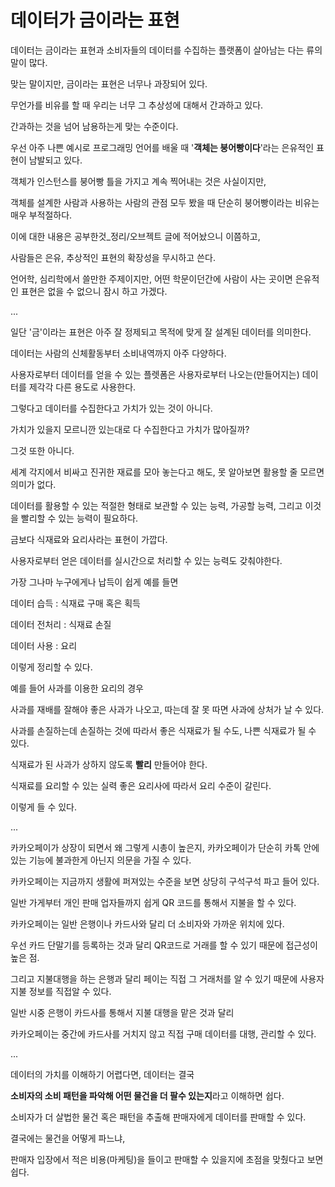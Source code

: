 # 데이터가 금이라는 표현

데이터는 금이라는 표현과 소비자들의 데이터를 수집하는 플랫폼이 살아남는 다는 류의 말이 많다.

맞는 말이지만, 금이라는 표현은 너무나 과장되어 있다.

무언가를 비유를 할 때 우리는 너무 그 추상성에 대해서 간과하고 있다.

간과하는 것을 넘어 남용하는게 맞는 수준이다.

우선 아주 나쁜 예시로 프로그래밍 언어를 배울 때 '**객체는 붕어빵이다**'라는 은유적인 표현이 남발되고 있다.

객체가 인스턴스를 붕어빵 틀을 가지고 계속 찍어내는 것은 사실이지만,

객체를 설계한 사람과 사용하는 사람의 관점 모두 봤을 때 단순히 붕어빵이라는 비유는 매우 부적절하다.

이에 대한 내용은 공부한것_정리/오브젝트 글에 적어놨으니 이쯤하고,

사람들은 은유, 추상적인 표현의 확장성을 무시하고 쓴다.

언어학, 심리학에서 쓸만한 주제이지만, 어떤 학문이던간에 사람이 사는 곳이면 은유적인 표현은 없을 수 없으니 잠시 하고 가겠다.

...

일단 '금'이라는 표현은 아주 잘 정제되고 목적에 맞게 잘 설계된 데이터를 의미한다.

데이터는 사람의 신체활동부터 소비내역까지 아주 다양하다.

사용자로부터 데이터를 얻을 수 있는 플렛폼은 사용자로부터 나오는(만들어지는) 데이터를 제각각 다른 용도로 사용한다.

그렇다고 데이터를 수집한다고 가치가 있는 것이 아니다.

가치가 있을지 모르니깐 있는대로 다 수집한다고 가치가 많아질까?

그것 또한 아니다.

세계 각지에서 비싸고 진귀한 재료를 모아 놓는다고 해도, 못 알아보면 활용할 줄 모르면 의미가 없다.

데이터를 활용할 수 있는 적절한 형태로 보관할 수 있는 능력, 가공할 능력, 그리고 이것을 빨리할 수 있는 능력이 필요하다.

금보다 식재료와 요리사라는 표현이 가깝다.

사용자로부터 얻은 데이터를 실시간으로 처리할 수 있는 능력도 갖춰야한다.

가장 그나마 누구에게나 납득이 쉽게 예를 들면

데이터 습득 : 식재료 구매 혹은 획득

데이터 전처리 : 식재료 손질

데이터 사용 : 요리

이렇게 정리할 수 있다.

예를 들어 사과를 이용한 요리의 경우

사과를 재배를 잘해야 좋은 사과가 나오고, 따는데 잘 못 따면 사과에 상처가 날 수 있다.

사과를 손질하는데 손질하는 것에 따라서 좋은 식재료가 될 수도, 나쁜 식재료가 될 수 있다.

식재료가 된 사과가 상하지 않도록 **빨리** 만들어야 한다.

식재료를 요리할 수 있는 실력 좋은 요리사에 따라서 요리 수준이 갈린다.

이렇게 들 수 있다.

...

카카오페이가 상장이 되면서 왜 그렇게 시총이 높은지, 카카오페이가 단순히 카톡 안에 있는 기능에 불과한게 아닌지 의문을 가질 수 있다.

카카오페이는 지금까지 생활에 퍼져있는 수준을 보면 상당히 구석구석 파고 들어 있다.

일반 가게부터 개인 판매 업자들까지 쉽게 QR 코드를 통해서 지불을 할 수 있다.

카카오페이는 일반 은행이나 카드사와 달리 더 소비자와 가까운 위치에 있다.

우선 카드 단말기를 등록하는 것과 달리 QR코드로 거래를 할 수 있기 때문에 접근성이 높은 점.

그리고 지불대행을 하는 은행과 달리 페이는 직접 그 거래처를 알 수 있기 때문에 사용자 지불 정보를 직접알 수 있다.

일반 시중 은행이 카드사를 통해서 지불 대행을 맡은 것과 달리

카카오페이는 중간에 카드사를 거치지 않고 직접 구매 데이터를 대행, 관리할 수 있다.

...

데이터의 가치를 이해하기 어렵다면, 데이터는 결국

**소비자의 소비 패턴을 파악해 어떤 물건을 더 팔수 있는지**라고 이해하면 쉽다.

소비자가 더 살법한 물건 혹은 패턴을 추출해 판매자에게 데이터를 판매할 수 있다. 

결국에는 물건을 어떻게 파느냐,

판매자 입장에서 적은 비용(마케팅)을 들이고 판매할 수 있을지에 초점을 맞췄다고 보면 쉽다.